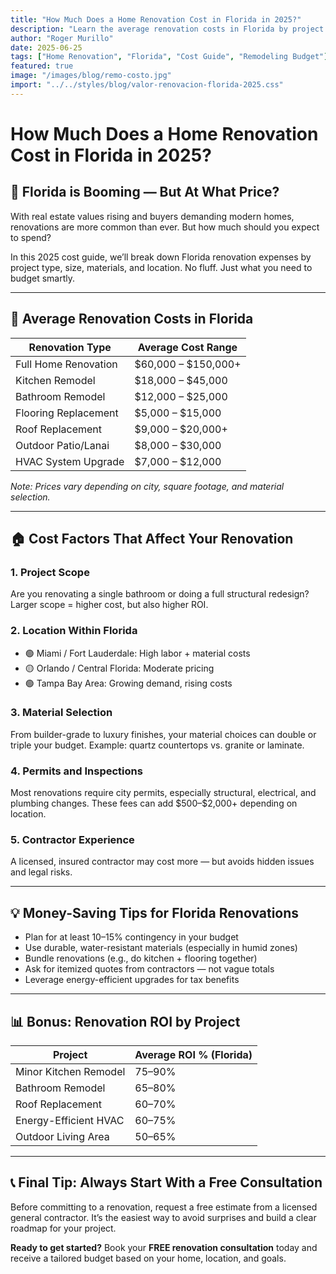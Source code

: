 ```yaml
---
title: "How Much Does a Home Renovation Cost in Florida in 2025?"
description: "Learn the average renovation costs in Florida by project type, region, and materials. Get a realistic budget before you start."
author: "Roger Murillo"
date: 2025-06-25
tags: ["Home Renovation", "Florida", "Cost Guide", "Remodeling Budget"]
featured: true
image: "/images/blog/remo-costo.jpg"
import: "../../styles/blog/valor-renovacion-florida-2025.css"
---
```


<h1>How Much Does a Home Renovation Cost in Florida in 2025?</h1>

<h2>📍 Florida is Booming — But At What Price?</h2>
<p>With real estate values rising and buyers demanding modern homes, renovations are more common than ever. But how much should you expect to spend?</p>

<p>In this 2025 cost guide, we’ll break down Florida renovation expenses by project type, size, materials, and location. No fluff. Just what you need to budget smartly.</p>

---

<h2>💸 Average Renovation Costs in Florida</h2>

| Renovation Type        | Average Cost Range         |
|------------------------|----------------------------|
| Full Home Renovation   | $60,000 – $150,000+        |
| Kitchen Remodel        | $18,000 – $45,000          |
| Bathroom Remodel       | $12,000 – $25,000          |
| Flooring Replacement   | $5,000 – $15,000           |
| Roof Replacement       | $9,000 – $20,000+          |
| Outdoor Patio/Lanai    | $8,000 – $30,000           |
| HVAC System Upgrade    | $7,000 – $12,000           |

*Note: Prices vary depending on city, square footage, and material selection.*

---

<h2>🏠 Cost Factors That Affect Your Renovation</h2>

<h3>1. Project Scope</h3>
<p>Are you renovating a single bathroom or doing a full structural redesign? Larger scope = higher cost, but also higher ROI.</p>

<h3>2. Location Within Florida</h3>
<ul>
<li>🟢 Miami / Fort Lauderdale: High labor + material costs</li>
<li>🟡 Orlando / Central Florida: Moderate pricing</li>
<li>🟢 Tampa Bay Area: Growing demand, rising costs</li>
</ul>

<h3>3. Material Selection</h3>
<p>From builder-grade to luxury finishes, your material choices can double or triple your budget. Example: quartz countertops vs. granite or laminate.</p>

<h3>4. Permits and Inspections</h3>
<p>Most renovations require city permits, especially structural, electrical, and plumbing changes. These fees can add $500–$2,000+ depending on location.</p>

<h3>5. Contractor Experience</h3>
<p>A licensed, insured contractor may cost more — but avoids hidden issues and legal risks.</p>

---

<h2>💡 Money-Saving Tips for Florida Renovations</h2>

- Plan for at least 10–15% contingency in your budget
- Use durable, water-resistant materials (especially in humid zones)
- Bundle renovations (e.g., do kitchen + flooring together)
- Ask for itemized quotes from contractors — not vague totals
- Leverage energy-efficient upgrades for tax benefits

---

<h2>📊 Bonus: Renovation ROI by Project</h2>

| Project                 | Average ROI % (Florida) |
|------------------------|--------------------------|
| Minor Kitchen Remodel  | 75–90%                   |
| Bathroom Remodel       | 65–80%                   |
| Roof Replacement       | 60–70%                   |
| Energy-Efficient HVAC  | 60–75%                   |
| Outdoor Living Area    | 50–65%                   |

---

<h2>📞 Final Tip: Always Start With a Free Consultation</h2>
<p>Before committing to a renovation, request a free estimate from a licensed general contractor. It’s the easiest way to avoid surprises and build a clear roadmap for your project.</p>

<p><strong>Ready to get started?</strong> Book your <strong>FREE renovation consultation</strong> today and receive a tailored budget based on your home, location, and goals.</p>


